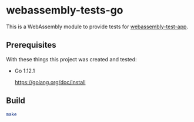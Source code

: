 # webassembly-tests-go

This is a WebAssembly module to provide tests for [webassembly-test-app](https://github.com/ponchofiesta/webassembly-test-app).

## Prerequisites

With these things this project was created and tested:

- Go 1.12.1
  
  https://golang.org/doc/install

## Build

```bash
make
```
